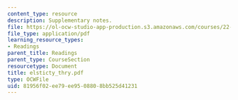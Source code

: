 ```yaml
---
content_type: resource
description: Supplementary notes.
file: https://ol-ocw-studio-app-production.s3.amazonaws.com/courses/22-314j-structural-mechanics-in-nuclear-power-technology-fall-2006/81956f02ee79ee9508808bb525d41231_elsticty_thry.pdf
file_type: application/pdf
learning_resource_types:
- Readings
parent_title: Readings
parent_type: CourseSection
resourcetype: Document
title: elsticty_thry.pdf
type: OCWFile
uid: 81956f02-ee79-ee95-0880-8bb525d41231
---
```

